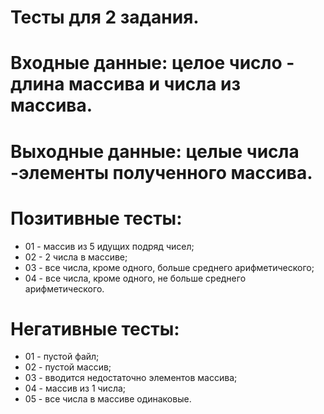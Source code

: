 # Тесты для 2 задания.

# Входные данные: целое число - длина массива и числа из массива.

# Выходные данные: целые числа -элементы полученного массива.

# Позитивные тесты:

- 01 - массив из 5 идущих подряд чисел;
- 02 - 2 числа в массиве;
- 03 - все числа, кроме одного, больше среднего арифметического;
- 04 - все числа, кроме одного, не больше среднего арифметического.

# Негативные тесты:

- 01 - пустой файл;
- 02 - пустой массив;
- 03 - вводится недостаточно элементов массива;
- 04 - массив из 1 числа;
- 05 - все числа в массиве одинаковые.
